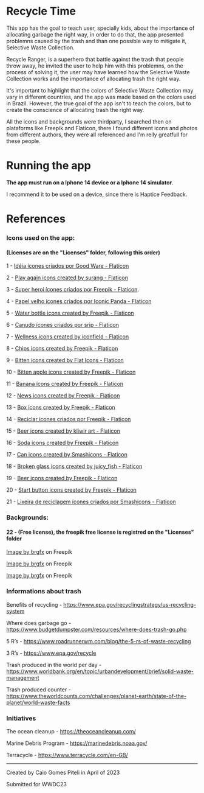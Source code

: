 # Recycle Time

This app has the goal to teach user, specially kids, about the importance of allocating garbage the right way, in order to do that, the app presented problemns caused by the trash and than one possible way to mitigate it, Selective Waste Collection.

Recycle Ranger, is a superhero that battle against the trash that people throw away, he invited the user to help him with this problemns, on the process of solving it, the user may have learned how the Selective Waste Collection works and the importance of allocating trash the right way.

It's important to highlight that the colors of Selective Waste Collection may vary in different countries, and the app was made based on the colors used in Brazil. However, the true goal of the app isn't to teach the colors, but to create the conscience of allocating trash the right way.

All the icons and backgrounds were thirdparty, I searched then on plataforms like Freepik and Flaticon, there I found different icons and photos from different authors, they were all referenced and I'm relly greatfull for these people.

# Running the app
**The app must run on a Iphone 14 device or a Iphone 14 simulator**. 

I recommend it to be used on a device, since there is Haptice Feedback.
    
# References
### Icons used on the app:
#### (Licenses are on the "Licenses" folder, following this order)

1 - <a href="https://www.flaticon.com/br/icone-gratis/lampada_702797?term=idéia&page=1&position=11&origin=tag&related_id=702797" title="idéia ícones">Idéia ícones criados por Good Ware - Flaticon</a>

2 - <a href="https://www.flaticon.com/free-icon/replay_5068521?term=play+again&page=1&position=25&origin=tag&related_id=5068521" title="play again icons">Play again icons created by surang - Flaticon</a>

3 - <a href="https://www.flaticon.com/br/packs/superhero-6" title="super heroi ícones">Super heroi ícones criados por Freepik - Flaticon</a>.

4 - <a href="https://www.flaticon.com/br/icone-gratis/papel-velho_7083511?term=papel+velho&page=1&position=6&origin=tag&related_id=7083511" title="papel velho ícones">Papel velho ícones criados por Iconic Panda - Flaticon</a>

5 - <a href="https://www.flaticon.com/free-icon/water-bottle_4507469?term=water+bottle&related_id=4507469" title="water bottle icons">Water bottle icons created by Freepik - Flaticon</a>

6 - <a href="https://www.flaticon.com/br/icone-gratis/tubo_3506865?term=canudo&page=1&position=4&origin=tag&related_id=3506865" title="canudo ícones">Canudo ícones criados por srip - Flaticon</a>

7 - <a href="https://www.flaticon.com/free-icon/perfume-bottle_10273431?term=perfume&page=1&position=71&origin=search&related_id=10273431" title="wellness icons">Wellness icons created by iconfield - Flaticon</a>

8 - <a href="https://www.flaticon.com/free-icon/products_384998?term=chips&page=1&position=4&origin=tag&related_id=384998" title="chips icons">Chips icons created by Freepik - Flaticon</a>

9 - <a href="https://www.flaticon.com/free-icon/chicken-leg_3098283?term=chicken+leg+bitten&page=1&position=3&origin=search&related_id=3098283" title="bitten icons">Bitten icons created by Flat Icons - Flaticon</a>

10 - <a href="https://www.flaticon.com/free-icon/apple_3320396?term=bitten+apple&page=1&position=2&origin=tag&related_id=3320396" title="bitten apple icons">Bitten apple icons created by Freepik - Flaticon</a>

11 - <a href="https://www.flaticon.com/br/icone-gratis/banana_6722940?term=banana+comida&page=1&position=96&origin=search&related_id=6722940" title="banana icons">Banana icons created by Freepik - Flaticon</a>

12 - <a href="https://www.flaticon.com/free-icon/newspaper_1074055?term=news&related_id=1074055" title="news icons">News icons created by Freepik - Flaticon</a>

13 - <a href="https://www.flaticon.com/free-icon/open-box_869027?term=box&page=1&position=13&origin=tag&related_id=869027" title="box icons">Box icons created by Freepik - Flaticon</a>

14 - <a href="https://br.freepik.com/icones-gratis/reciclar-simbolo-triangular-de-rotacao-tres-setas_793419.htm#page=3&query=Setas%20triangulares%20assinar%20para%20reciclagem&position=46&from_view=author" title="reciclar ícones">Reciclar ícones criados por Freepik - Flaticon</a>

15 - <a href="https://www.flaticon.com/free-icon/beer-can_3518077?term=beer&page=1&position=23&origin=tag&related_id=3518077" title="beer icons">Beer icons created by kliwir art - Flaticon</a>

16 - <a href="https://www.flaticon.com/free-icon/can_735842?term=soda&page=1&position=3&origin=tag&related_id=735842" title="soda icons">Soda icons created by Freepik - Flaticon</a>

17 - <a href="https://www.flaticon.com/free-icon/can_3005162?term=can&page=1&position=41&origin=tag&related_id=3005162" title="can icons">Can icons created by Smashicons - Flaticon</a>

18 - <a href="https://www.flaticon.com/free-icon/broken-glass_7952040?term=broken+glass&page=1&position=53&origin=tag&related_id=7952040" title="broken glass icons">Broken glass icons created by juicy_fish - Flaticon</a>

19 - <a href="https://www.flaticon.com/free-icon/beer_3713125?term=beer&related_id=3713125" title="beer icons">Beer icons created by Freepik - Flaticon</a>

20 - <a href="https://www.flaticon.com/free-icon/start-button_5261298?term=start+button&page=1&position=31&origin=tag&related_id=5261298" title="start button icons">Start button icons created by Freepik - Flaticon</a>

21 - <a href="https://www.flaticon.com/br/icone-gratis/lixeira_2367676?term=lixeira+de+reciclagem&page=1&position=60&origin=tag&related_id=2367676" title="lixeira de reciclagem ícones">Lixeira de reciclagem ícones criados por Smashicons - Flaticon</a>

### Backgrounds:
#### 22 - (Free license), the freepik free license is registred on the "Licenses" folder

<a href="https://www.freepik.com/free-vector/water-pollution-with-plastic-bags-river_5874554.htm#query=trash%20background&position=13&from_view=search&track=ais">Image by brgfx</a> on Freepik

<a href="https://www.freepik.com/free-vector/water-pollution-with-plastic-bags-river_5768045.htm#query=trash%20background&position=20&from_view=search&track=ais">Image by brgfx</a> on Freepik

<a href="https://www.freepik.com/free-vector/rubbish-park-scene_5366359.htm#query=trash%20background%20for%20games&position=5&from_view=search&track=ais">Image by brgfx</a> on Freepik

### Informations about trash

Benefits of recycling - https://www.epa.gov/recyclingstrategy/us-recycling-system

Where does garbage go - https://www.budgetdumpster.com/resources/where-does-trash-go.php

5 R’s - https://www.roadrunnerwm.com/blog/the-5-rs-of-waste-recycling

3 R’s - https://www.epa.gov/recycle

Trash produced in the world per day - https://www.worldbank.org/en/topic/urbandevelopment/brief/solid-waste-management

Trash produced counter - https://www.theworldcounts.com/challenges/planet-earth/state-of-the-planet/world-waste-facts

### Initiatives

The ocean cleanup - https://theoceancleanup.com/

Marine Debris Program - https://marinedebris.noaa.gov/

Terracycle - https://www.terracycle.com/en-GB/

___

Created by Caio Gomes Piteli in April of 2023

Submitted for WWDC23
